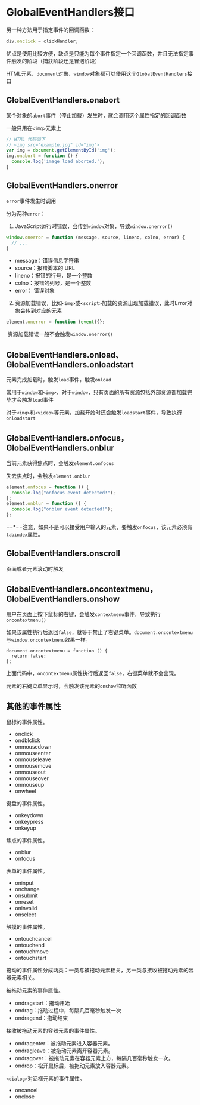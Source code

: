 # GlobalEventHandlers接口

另一种方法用于指定事件的回调函数：

```javascript
div.onclick = clickHandler;
```

优点是使用比较方便，缺点是只能为每个事件指定一个回调函数，并且无法指定事件触发的阶段（捕获阶段还是冒泡阶段）

HTML元素、`document`对象、`window`对象都可以使用这个`GlobalEventHandlers`接口

## GlobalEventHandlers.onabort

某个对象的`abort`事件（停止加载）发生时，就会调用这个属性指定的回调函数

一般只用在`<img>`元素上

```javascript
// HTML 代码如下
// <img src="example.jpg" id="img">
var img = document.getElementById('img');
img.onabort = function () {
  console.log('image load aborted.');
}
```

##  GlobalEventHandlers.onerror

`error`事件发生时调用

分为两种`error`：

1. JavaScript运行时错误，会传到`window`对象，导致`window.onerror()`

```javascript
window.onerror = function (message, source, lineno, colno, error) {
  // ...
}
```

- message：错误信息字符串
- source：报错脚本的 URL
- lineno：报错的行号，是一个整数
- colno：报错的列号，是一个整数
- error： 错误对象

2. 资源加载错误，比如`<img>`或`<script>`加载的资源出现加载错误，此时Error对象会传到对应的元素

```javascript
element.onerror = function (event){};
```

​			资源加载错误一般不会触发`window.onerror()`

## GlobalEventHandlers.onload、GlobalEventHandlers.onloadstart

元素完成加载时，触发`load`事件，触发`onload`

常用于`window`和`<img>`，对于`window`，只有页面的所有资源包括外部资源都加载完毕才会触发`load`事件

对于`<img>`和`<video>`等元素，加载开始时还会触发`loadstart`事件，导致执行`onloadstart`

## GlobalEventHandlers.onfocus，GlobalEventHandlers.onblur

当前元素获得焦点时，会触发`element.onfocus`

失去焦点时，会触发`element.onblur`

```javascript
element.onfocus = function () {
  console.log("onfocus event detected!");
};
element.onblur = function () {
  console.log("onblur event detected!");
};
```

==*==注意，如果不是可以接受用户输入的元素，要触发`onfocus`，该元素必须有`tabindex`属性。

## GlobalEventHandlers.onscroll

页面或者元素滚动时触发

## GlobalEventHandlers.oncontextmenu，GlobalEventHandlers.onshow

用户在页面上按下鼠标的右键，会触发`contextmenu`事件，导致执行`oncontextmenu()`

如果该属性执行后返回`false`，就等于禁止了右键菜单。`document.oncontextmenu`与`window.oncontextmenu`效果一样。

```
document.oncontextmenu = function () {
  return false;
};
```

上面代码中，`oncontextmenu`属性执行后返回`false`，右键菜单就不会出现。

元素的右键菜单显示时，会触发该元素的`onshow`监听函数

## 其他的事件属性

鼠标的事件属性。

- onclick
- ondblclick
- onmousedown
- onmouseenter
- onmouseleave
- onmousemove
- onmouseout
- onmouseover
- onmouseup
- onwheel

键盘的事件属性。

- onkeydown
- onkeypress
- onkeyup

焦点的事件属性。

- onblur
- onfocus

表单的事件属性。

- oninput
- onchange
- onsubmit
- onreset
- oninvalid
- onselect

触摸的事件属性。

- ontouchcancel
- ontouchend
- ontouchmove
- ontouchstart

拖动的事件属性分成两类：一类与被拖动元素相关，另一类与接收被拖动元素的容器元素相关。

被拖动元素的事件属性。

- ondragstart：拖动开始
- ondrag：拖动过程中，每隔几百毫秒触发一次
- ondragend：拖动结束

接收被拖动元素的容器元素的事件属性。

- ondragenter：被拖动元素进入容器元素。
- ondragleave：被拖动元素离开容器元素。
- ondragover：被拖动元素在容器元素上方，每隔几百毫秒触发一次。
- ondrop：松开鼠标后，被拖动元素放入容器元素。

`<dialog>`对话框元素的事件属性。

- oncancel
- onclose



























